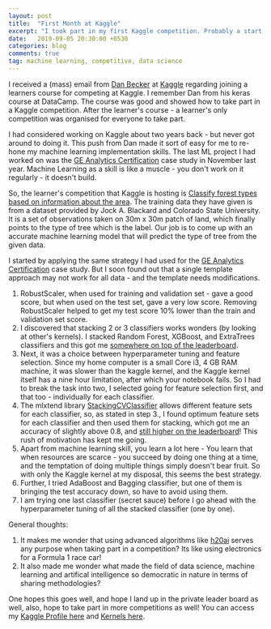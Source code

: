 ```yaml
---
layout: post
title:  "First Month at Kaggle"
excerpt: "I took part in my first Kaggle competition. Probably a start of my competitive machine learning journey."
date:   2019-09-05 20:30:00 +0530
categories: blog
comments: true
tag: machine learning, competitive, data science
---
```


I received a (mass) email from [Dan Becker](https://www.kaggle.com/dansbecker) at [Kaggle](https://www.kaggle.com) regarding joining a learners course for competing at Kaggle. I remember Dan from his keras course at DataCamp. The course was good and showed how to take part in a Kaggle competition. After the learner's course - a learner's only competition was organised for everyone to take part.

I had considered working on Kaggle about two years back - but never got around to doing it. This push from Dan made it sort of easy for me to re-hone my machine learning implementation skills. The last ML project I had worked on was the [GE Analytics Certification](https://ph.sheth.cc/blog/2018/12/17/2018_review/) case study in November last year. Machine Learning as a skill is like a muscle - you don't work on it regularly - it doesn't build.

So, the learner's competition that Kaggle is hosting is [Classify forest types based on information about the area](https://www.kaggle.com/c/learn-together). The training data they have given is from a dataset provided by Jock A. Blackard and Colorado State University. It is a set of observations taken on 30m x 30m patch of land, which finally points to the type of tree which is the label. Our job is to come up with an accurate machine learning model that will predict the type of tree from the given data.

I started by applying the same strategy I had used for the [GE Analytics Certification](https://ph.sheth.cc/blog/2018/12/17/2018_review/) case study. But I soon found out that a single template approach may not work for all data - and the template needs modifications.

1. RobustScaler, when used for training and validation set - gave a good score, but when used on the test set, gave a very low score. Removing RobustScaler helped to get my test score 10% lower than the train and validation set score.
2. I discovered that stacking 2 or 3 classifiers works wonders (by looking at other's kernels). I stacked Random Forest, XGBoost, and ExtraTrees classifiers and this got me [somewhere on top of the leaderboard](https://twitter.com/_phsheth/status/1168844518143082498).
3. Next, it was a choice between hyperparameter tuning and feature selection. Since my home computer is a small Core i3, 4 GB RAM machine, it was slower than the kaggle kernel, and the Kaggle kernel itself has a nine hour limitation, after which your notebook fails. So I had to break the task into two, I selected going for feature selection first, and that too - individually for each classifier.
4. The mlxtend library [StackingCVClassifier](http://rasbt.github.io/mlxtend/user_guide/classifier/StackingCVClassifier/#example-3-stacked-cv-classification-and-gridsearch) allows different feature sets for each classifier, so, as stated in step 3., I found optimum feature sets for each classifier and then used them for stacking, which got me an accuracy of slightly above 0.8, and [still higher on the leaderboard](https://twitter.com/_phsheth/status/1169215304053874689)! This rush of motivation has kept me going.
5. Apart from machine learning skill, you learn a lot here - You learn that when resources are scarce - you succeed by doing one thing at a time, and the temptation of doing multiple things simply doesn't bear fruit. So with only the Kaggle kernel at my disposal, this seems the best strategy.
6. Further, I tried AdaBoost and Bagging classifier, but one of them is bringing the test accuracy down, so have to avoid using them.
7. I am trying one last classifier (secret sauce) before I go ahead with the hyperparameter tuning of all the stacked classifier (one by one).

General thoughts:
1. It makes me wonder that using advanced algorithms like [h20ai](https://www.h2o.ai/) serves any purpose when taking part in a competition? Its like using electronics for a Formula 1 race car!
2. It also made me wonder what made the field of data science, machine learning and artifical intelligence so democratic in nature in terms of sharing methodologies?


One hopes this goes well, and hope I land up in the private leader board as well, also, hope to take part in more competitions as well! You can access my [Kaggle Profile here](https://www.kaggle.com/phsheth/) and [Kernels here](https://www.kaggle.com/phsheth/kernels).